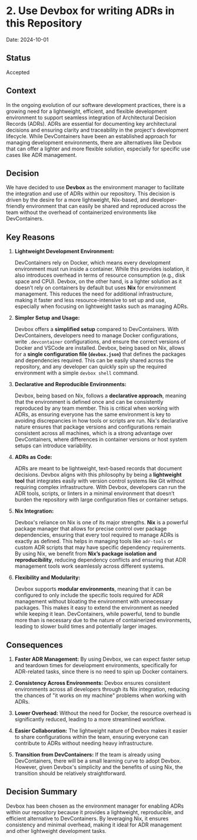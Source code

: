 # 2. Use Devbox for writing ADRs in this Repository

Date: 2024-10-01

## Status

Accepted

## Context

In the ongoing evolution of our software development practices, there is a growing need for a lightweight, efficient, and flexible development environment to support seamless integration of Architectural Decision Records (ADRs). ADRs are essential for documenting key architectural decisions and ensuring clarity and traceability in the project's development lifecycle. While DevContainers have been an established approach for managing development environments, there are alternatives like Devbox that can offer a lighter and more flexible solution, especially for specific use cases like ADR management.

## Decision

We have decided to use **Devbox** as the environment manager to facilitate the integration and use of ADRs within our repository. This decision is driven by the desire for a more lightweight, Nix-based, and developer-friendly environment that can easily be shared and reproduced across the team without the overhead of containerized environments like DevContainers.

## Key Reasons

1. **Lightweight Development Environment:**

   DevContainers rely on Docker, which means every development environment must run inside a container. While this provides isolation, it also introduces overhead in terms of resource consumption (e.g., disk space and CPU). Devbox, on the other hand, is a lighter solution as it doesn’t rely on containers by default but uses **Nix** for environment management. This reduces the need for additional infrastructure, making it faster and less resource-intensive to set up and use, especially when focusing on lightweight tasks such as managing ADRs.

2. **Simpler Setup and Usage:**

   Devbox offers a **simplified setup** compared to DevContainers. With DevContainers, developers need to manage Docker configurations, write `.devcontainer` configurations, and ensure the correct versions of Docker and VSCode are installed. Devbox, being based on Nix, allows for a **single configuration file (`devbox.json`)** that defines the packages and dependencies required. This can be easily shared across the repository, and any developer can quickly spin up the required environment with a simple `devbox shell` command.

3. **Declarative and Reproducible Environments:**

   Devbox, being based on Nix, follows a **declarative approach**, meaning that the environment is defined once and can be consistently reproduced by any team member. This is critical when working with ADRs, as ensuring everyone has the same environment is key to avoiding discrepancies in how tools or scripts are run. Nix's declarative nature ensures that package versions and configurations remain consistent across all machines, which is a strong advantage over DevContainers, where differences in container versions or host system setups can introduce variability.

4. **ADRs as Code:**

   ADRs are meant to be lightweight, text-based records that document decisions. Devbox aligns with this philosophy by being a **lightweight tool** that integrates easily with version control systems like Git without requiring complex infrastructure. With Devbox, developers can run the ADR tools, scripts, or linters in a minimal environment that doesn’t burden the repository with large configuration files or container setups.

5. **Nix Integration:**

   Devbox's reliance on Nix is one of its major strengths. **Nix** is a powerful package manager that allows for precise control over package dependencies, ensuring that every tool required to manage ADRs is exactly as defined. This helps in managing tools like `adr-tools` or custom ADR scripts that may have specific dependency requirements. By using Nix, we benefit from **Nix’s package isolation and reproducibility**, reducing dependency conflicts and ensuring that ADR management tools work seamlessly across different systems.

6. **Flexibility and Modularity:**

   Devbox supports **modular environments**, meaning that it can be configured to only include the specific tools required for ADR management without bloating the environment with unnecessary packages. This makes it easy to extend the environment as needed while keeping it lean. DevContainers, while powerful, tend to bundle more than is necessary due to the nature of containerized environments, leading to slower build times and potentially larger images.

## Consequences

1. **Faster ADR Management:** By using Devbox, we can expect faster setup and teardown times for development environments, specifically for ADR-related tasks, since there is no need to spin up Docker containers.

2. **Consistency Across Environments:** Devbox ensures consistent environments across all developers through its Nix integration, reducing the chances of "it works on my machine" problems when working with ADRs.

3. **Lower Overhead:** Without the need for Docker, the resource overhead is significantly reduced, leading to a more streamlined workflow.

4. **Easier Collaboration:** The lightweight nature of Devbox makes it easier to share configurations within the team, ensuring everyone can contribute to ADRs without needing heavy infrastructure.

5. **Transition from DevContainers:** If the team is already using DevContainers, there will be a small learning curve to adopt Devbox. However, given Devbox's simplicity and the benefits of using Nix, the transition should be relatively straightforward.

## Decision Summary

Devbox has been chosen as the environment manager for enabling ADRs within our repository because it provides a lightweight, reproducible, and efficient alternative to DevContainers. By leveraging Nix, it ensures consistency and minimal overhead, making it ideal for ADR management and other lightweight development tasks.


